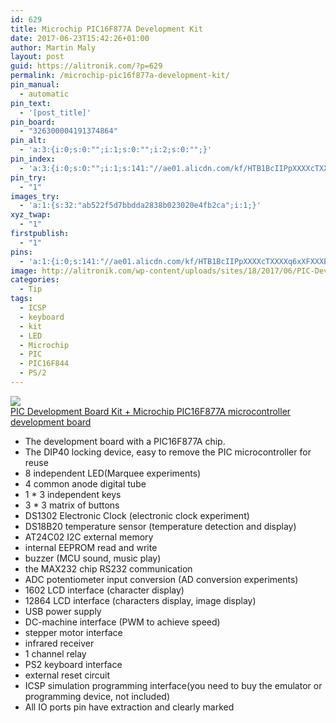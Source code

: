 ```yaml
---
id: 629
title: Microchip PIC16F877A Development Kit
date: 2017-06-23T15:42:26+01:00
author: Martin Maly
layout: post
guid: https://alitronik.com/?p=629
permalink: /microchip-pic16f877a-development-kit/
pin_manual:
  - automatic
pin_text:
  - '[post_title]'
pin_board:
  - "326300004191374864"
pin_alt:
  - 'a:3:{i:0;s:0:"";i:1;s:0:"";i:2;s:0:"";}'
pin_index:
  - 'a:3:{i:0;s:0:"";i:1;s:141:"//ae01.alicdn.com/kf/HTB1BcIIPpXXXXcTXXXXq6xXFXXXE/hot-offer-PIC-Development-Board-font-b-Kit-b-font--font-b-Microchip-b-font.jpg_220x220.jpg";i:2;s:119:"http://alitronik.com/wp-content/uploads/sites/18/2017/06/PIC-Development-Board-Kit-Microchip-PIC16F877A.jpg_640x640.jpg";}'
pin_try:
  - "1"
images_try:
  - 'a:1:{s:32:"ab522f5d7bbdda2838b023020e4fb2ca";i:1;}'
xyz_twap:
  - "1"
firstpublish:
  - "1"
pins:
  - 'a:1:{i:0;s:141:"//ae01.alicdn.com/kf/HTB1BcIIPpXXXXcTXXXXq6xXFXXXE/hot-offer-PIC-Development-Board-font-b-Kit-b-font--font-b-Microchip-b-font.jpg_220x220.jpg";}'
image: http://alitronik.com/wp-content/uploads/sites/18/2017/06/PIC-Development-Board-Kit-Microchip-PIC16F877A.jpg_640x640.jpg
categories:
  - Tip
tags:
  - ICSP
  - keyboard
  - kit
  - LED
  - Microchip
  - PIC
  - PIC16F844
  - PS/2
---
```

<a href="http://s.click.aliexpress.com/e/7MvbeqB" target="_parent"><img src="//ae01.alicdn.com/kf/HTB1BcIIPpXXXXcTXXXXq6xXFXXXE/hot-offer-PIC-Development-Board-font-b-Kit-b-font--font-b-Microchip-b-font.jpg_220x220.jpg" /><span style="display: block;">PIC Development Board Kit + Microchip PIC16F877A microcontroller development board</span></a>

  * The development board with a PIC16F877A chip.
  * The DIP40 locking device, easy to remove the PIC microcontroller for reuse
  * 8 independent LED(Marquee experiments)
  * 4 common anode digital tube
  * 1 * 3 independent keys
  * 3 * 3 matrix of buttons
  * DS1302 Electronic Clock (electronic clock experiment)
  * DS18B20 temperature sensor (temperature detection and display)
  * AT24C02 I2C external memory
  * internal EEPROM read and write
  * buzzer (MCU sound, music play)
  * the MAX232 chip RS232 communication
  * ADC potentiometer input conversion (AD conversion experiments)
  * 1602 LCD interface (character display)
  * 12864 LCD interface (characters display, image display)
  * USB power supply
  * DC-machine interface (PWM to achieve speed)
  * stepper motor interface
  * infrared receiver
  * 1 channel relay
  * PS2 keyboard interface
  * external reset circuit
  * ICSP simulation programming interface(you need to buy the emulator or programming device, not included)
  * All IO ports pin have extraction and clearly marked